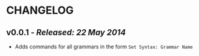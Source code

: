 # CHANGELOG

## **v0.0.1** - *Released: 22 May 2014*

* Adds commands for all grammars in the form `Set Syntax: Grammar Name`

